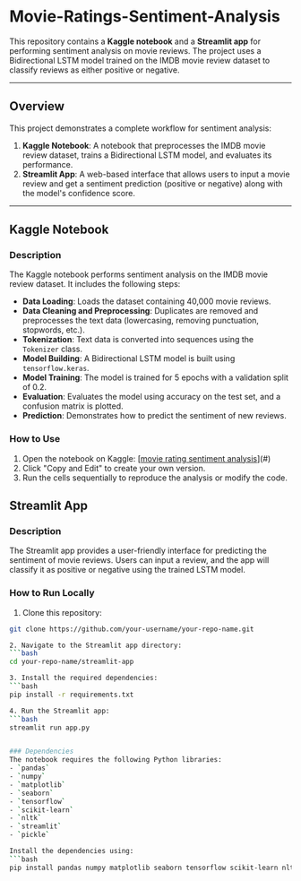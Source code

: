 # Movie-Ratings-Sentiment-Analysis

This repository contains a **Kaggle notebook** and a **Streamlit app** for performing sentiment analysis on movie reviews. The project uses a Bidirectional LSTM model trained on the IMDB movie review dataset to classify reviews as either positive or negative.

---

## Overview

This project demonstrates a complete workflow for sentiment analysis:
1. **Kaggle Notebook**: A notebook that preprocesses the IMDB movie review dataset, trains a Bidirectional LSTM model, and evaluates its performance.
2. **Streamlit App**: A web-based interface that allows users to input a movie review and get a sentiment prediction (positive or negative) along with the model's confidence score.

---

## Kaggle Notebook

### Description
The Kaggle notebook performs sentiment analysis on the IMDB movie review dataset. It includes the following steps:
- **Data Loading**: Loads the dataset containing 40,000 movie reviews.
- **Data Cleaning and Preprocessing**: Duplicates are removed and preprocesses the text data (lowercasing, removing punctuation, stopwords, etc.).
- **Tokenization**: Text data is converted into sequences using the `Tokenizer` class.
- **Model Building**: A Bidirectional LSTM model is built using `tensorflow.keras`.
- **Model Training**: The model is trained for 5 epochs with a validation split of 0.2.
- **Evaluation**: Evaluates the model using accuracy on the test set, and a confusion matrix is plotted.
- **Prediction**: Demonstrates how to predict the sentiment of new reviews.


### How to Use
1. Open the notebook on Kaggle: [[movie rating sentiment analysis](https://www.kaggle.com/code/fatmaabdulfattah/movie-ratings-sentiment-analysis)](#) 
2. Click "Copy and Edit" to create your own version.
3. Run the cells sequentially to reproduce the analysis or modify the code.



## Streamlit App

### Description
The Streamlit app provides a user-friendly interface for predicting the sentiment of movie reviews. Users can input a review, and the app will classify it as positive or negative using the trained LSTM model.

### How to Run Locally
1. Clone this repository:
```bash
git clone https://github.com/your-username/your-repo-name.git

2. Navigate to the Streamlit app directory:
```bash
cd your-repo-name/streamlit-app

3. Install the required dependencies:
```bash
pip install -r requirements.txt

4. Run the Streamlit app:
```bash
streamlit run app.py


### Dependencies
The notebook requires the following Python libraries:
- `pandas`
- `numpy`
- `matplotlib`
- `seaborn`
- `tensorflow`
- `scikit-learn`
- `nltk`
- `streamlit`
- `pickle`

Install the dependencies using:
```bash
pip install pandas numpy matplotlib seaborn tensorflow scikit-learn nltk streamlit 
